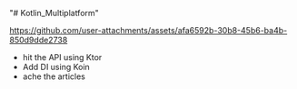 "# Kotlin_Multiplatform" 

https://github.com/user-attachments/assets/afa6592b-30b8-45b6-ba4b-850d9dde2738

- hit the API using Ktor
- Add DI using Koin
- ache the articles
  
